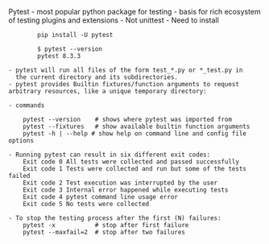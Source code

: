 Pytest 
    - most popular python package for testing 
    - basis for rich ecosystem of testing plugins and extensions 
    - Not unittest 
    - Need to install

            pip install -U pytest

            $ pytest --version
            pytest 8.3.3

    - pytest will run all files of the form test_*.py or *_test.py in
      the current directory and its subdirectories.
    - pytest provides Builtin fixtures/function arguments to request arbitrary resources, like a unique temporary directory:

    - commands

        pytest --version    # shows where pytest was imported from
        pytest --fixtures   # show available builtin function arguments
        pytest -h | --help # show help on command line and config file options

    - Running pytest can result in six different exit codes:
        Exit code 0 All tests were collected and passed successfully
        Exit code 1 Tests were collected and run but some of the tests failed
        Exit code 2 Test execution was interrupted by the user
        Exit code 3 Internal error happened while executing tests
        Exit code 4 pytest command line usage error
        Exit code 5 No tests were collected

    - To stop the testing process after the first (N) failures:
        pytest -x           # stop after first failure
        pytest --maxfail=2  # stop after two failures
